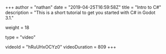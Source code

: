 +++
author = "nathan"
date = "2019-04-25T16:59:58Z"
title = "Intro to C#"
description = "This is a short tutorial to get you started with C# in Godot 3.1."

weight = 18

type = "video"

videoId = "hRuUHxOCYz0"
videoDuration = 809
+++

